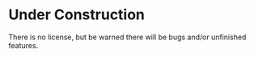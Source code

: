 # Under Construction
There is no license, but be warned there will be bugs and/or unfinished features.
